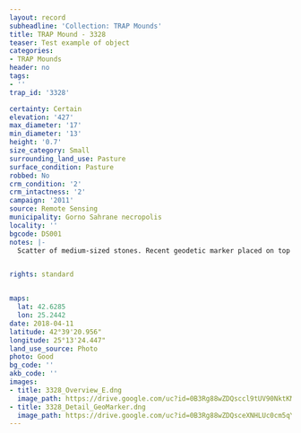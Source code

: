 ```yaml
---
layout: record
subheadline: 'Collection: TRAP Mounds'
title: TRAP Mound - 3328
teaser: Test example of object
categories:
- TRAP Mounds
header: no
tags:
- ''
trap_id: '3328'

certainty: Certain
elevation: '427'
max_diameter: '17'
min_diameter: '13'
height: '0.7'
size_category: Small
surrounding_land_use: Pasture
surface_condition: Pasture
robbed: No
crm_condition: '2'
crm_intactness: '2'
campaign: '2011'
source: Remote Sensing
municipality: Gorno Sahrane necropolis
locality: ''
bgcode: DS001
notes: |-
  Scatter of medium-sized stones. Recent geodetic marker placed on top of mound (origin-2008). Built on natural slope-hard to determine some aspects. No obvious robbers' trench's.


rights: standard


maps:
  lat: 42.6285
  lon: 25.2442
date: 2018-04-11
latitude: 42°39'20.956"
longitude: 25°13'24.447"
land_use_source: Photo
photo: Good
bg_code: ''
akb_code: ''
images:
- title: 3328_Overview_E.dng
  image_path: https://drive.google.com/uc?id=0B3Rg88wZDQsccl9tUV90NktKMG8
- title: 3328_Detail_GeoMarker.dng
  image_path: https://drive.google.com/uc?id=0B3Rg88wZDQsceXNHLUc0cm5qY0k
---
```

